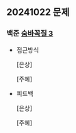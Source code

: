 ## 20241022 문제

### 백준 [숨바꼭질 3](https://www.acmicpc.net/problem/13549)

- 접근방식

  [은상]
  

  [주혜]

  
- 피드백

  [은상]
  
 
  [주혜]
  
